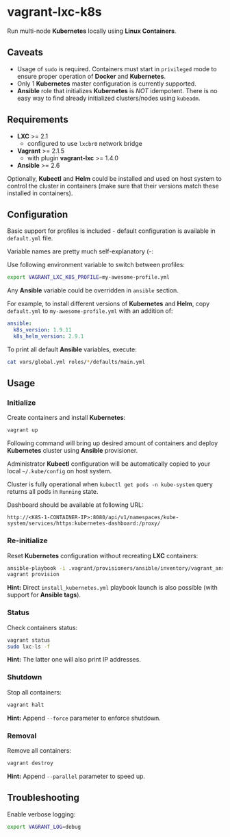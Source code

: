 # vagrant-lxc-k8s
Run multi-node **Kubernetes** locally using **Linux Containers**.

## Caveats
* Usage of `sudo` is required. Containers must start in `privileged` mode to ensure proper operation of **Docker** and
**Kubernetes**.
* Only 1 **Kubernetes** master configuration is currently supported.
* **Ansible** role that initializes **Kubernetes** is *NOT* idempotent. There is no easy way to find already initialized
clusters/nodes using `kubeadm`.

## Requirements
* **LXC** >= 2.1
  * configured to use `lxcbr0` network bridge
* **Vagrant** >= 2.1.5
  * with plugin **vagrant-lxc** >= 1.4.0
* **Ansible** >= 2.6

Optionally, **Kubectl** and **Helm** could be installed and used on host system to control the cluster in containers
(make sure that their versions match these installed in containers).

## Configuration
Basic support for profiles is included - default configuration is available in `default.yml` file.

Variable names are pretty much self-explanatory (-:

Use following environment variable to switch between profiles:
```bash
export VAGRANT_LXC_K8S_PROFILE=my-awesome-profile.yml
```

Any **Ansible** variable could be overridden in `ansible` section.

For example, to install different versions of **Kubernetes** and **Helm**, copy `default.yml` to
`my-awesome-profile.yml` with an addition of:
```yaml
ansible:
  k8s_version: 1.9.11
  k8s_helm_version: 2.9.1
```

To print all default **Ansible** variables, execute:
```bash
cat vars/global.yml roles/*/defaults/main.yml
```

## Usage

### Initialize
Create containers and install **Kubernetes**:
```bash
vagrant up
```
Following command will bring up desired amount of containers and deploy **Kubernetes** cluster using **Ansible**
provisioner.

Administrator **Kubectl** configuration will be automatically copied to your local `~/.kube/config` on host system.

Cluster is fully operational when `kubectl get pods -n kube-system` query returns all pods in `Running` state.

Dashboard should be available at following URL:
```
http://<K8S-1-CONTAINER-IP>:8080/api/v1/namespaces/kube-system/services/https:kubernetes-dashboard:/proxy/
```

### Re-initialize
Reset **Kubernetes** configuration without recreating **LXC** containers:
```bash
ansible-playbook -i .vagrant/provisioners/ansible/inventory/vagrant_ansible_inventory playbooks/reset_kubernetes.yml
vagrant provision
```
**Hint:** Direct `install_kubernetes.yml` playbook launch is also possible (with support for **Ansible tags**).

### Status
Check containers status:
```bash
vagrant status
sudo lxc-ls -f
```
**Hint:** The latter one will also print IP addresses.

### Shutdown
Stop all containers:
```bash
vagrant halt
```
**Hint:** Append `--force` parameter to enforce shutdown.

### Removal
Remove all containers:
```bash
vagrant destroy
```
**Hint:** Append `--parallel` parameter to speed up.

## Troubleshooting
Enable verbose logging:
```bash
export VAGRANT_LOG=debug
```
